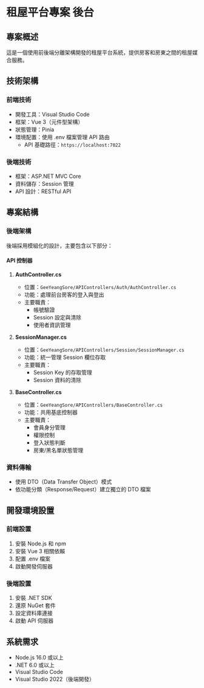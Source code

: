 # 租屋平台專案 後台

## 專案概述

這是一個使用前後端分離架構開發的租屋平台系統，提供房客和房東之間的租屋媒合服務。

## 技術架構

### 前端技術

- 開發工具：Visual Studio Code
- 框架：Vue 3（元件型架構）
- 狀態管理：Pinia
- 環境配置：使用 .env 檔案管理 API 路由
  - API 基礎路徑：`https://localhost:7022`

### 後端技術

- 框架：ASP.NET MVC Core
- 資料儲存：Session 管理
- API 設計：RESTful API

## 專案結構

### 後端架構

後端採用模組化的設計，主要包含以下部分：

#### API 控制器

1. **AuthController.cs**

   - 位置：`GeeYeangSore/APIControllers/Auth/AuthController.cs`
   - 功能：處理前台房客的登入與登出
   - 主要職責：
     - 帳號驗證
     - Session 設定與清除
     - 使用者資訊管理

2. **SessionManager.cs**

   - 位置：`GeeYeangSore/APIControllers/Session/SessionManager.cs`
   - 功能：統一管理 Session 欄位存取
   - 主要職責：
     - Session Key 的存取管理
     - Session 資料的清除

3. **BaseController.cs**
   - 位置：`GeeYeangSore/APIControllers/BaseController.cs`
   - 功能：共用基底控制器
   - 主要職責：
     - 會員身分管理
     - 權限控制
     - 登入狀態判斷
     - 房東/黑名單狀態管理

### 資料傳輸

- 使用 DTO（Data Transfer Object）模式
- 依功能分類（Response/Request）建立獨立的 DTO 檔案

## 開發環境設置

### 前端設置

1. 安裝 Node.js 和 npm
2. 安裝 Vue 3 相關依賴
3. 配置 .env 檔案
4. 啟動開發伺服器

### 後端設置

1. 安裝 .NET SDK
2. 還原 NuGet 套件
3. 設定資料庫連接
4. 啟動 API 伺服器

## 系統需求

- Node.js 16.0 或以上
- .NET 6.0 或以上
- Visual Studio Code
- Visual Studio 2022（後端開發）
